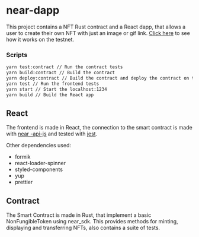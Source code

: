 # near-dapp

This project contains a NFT Rust contract and a React dapp, that allows a user to create their own NFT with just an image or gif link. [Click here](http://near-dapp.s3-website-us-east-1.amazonaws.com) to see how it works on the testnet.

### Scripts
```sh
yarn test:contract // Run the contract tests
yarn build:contract // Build the contract
yarn deploy:contract // Build the contract and deploy the contract on the testnet 
yarn test // Run the frontend tests
yarn start // Start the localhost:1234
yarn build // Build the React app
```

## React

The frontend is made in React, the connection to the smart contract is made with [near -api-js](https://docs.near.org/docs/develop/front-end/near-api-js) and tested with [jest](https://jestjs.io/ro/docs/getting-started). 

Other dependencies used:
- formik
- react-loader-spinner
- styled-components
- yup
- prettier

## Contract

The Smart Contract is made in Rust, that implement a basic NonFungibleToken using near_sdk. This provides methods for minting, displaying and transferring NFTs, also contains a suite of tests.
